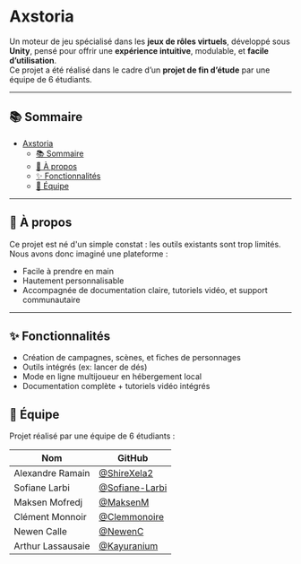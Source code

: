 # Axstoria

Un moteur de jeu spécialisé dans les **jeux de rôles virtuels**, développé sous **Unity**, pensé pour offrir une **expérience intuitive**, modulable, et **facile d’utilisation**.  
Ce projet a été réalisé dans le cadre d’un **projet de fin d’étude** par une équipe de 6 étudiants.

---

## 📚 Sommaire

- [Axstoria](#axstoria)
  - [📚 Sommaire](#-sommaire)
  - [🎯 À propos](#-à-propos)
  - [✨ Fonctionnalités](#-fonctionnalités)
  - [👥 Équipe](#-équipe)

---

## 🎯 À propos

Ce projet est né d'un simple constat : les outils existants sont trop limités.  
Nous avons donc imaginé une plateforme :

- Facile à prendre en main
- Hautement personnalisable
- Accompagnée de documentation claire, tutoriels vidéo, et support communautaire

---

## ✨ Fonctionnalités

- Création de campagnes, scènes, et fiches de personnages
- Outils intégrés (ex: lancer de dés)
- Mode en ligne multijoueur en hébergement local
- Documentation complète + tutoriels vidéo intégrés


## 👥 Équipe

Projet réalisé par une équipe de 6 étudiants :

| Nom               | GitHub                            |
|-------------------|-----------------------------------|
| Alexandre Ramain      | [@ShireXela2](https://github.com/ShireXela2) |
| Sofiane Larbi      | [@Sofiane-Larbi](https://github.com/Sofiane-Larbi) |
| Maksen Mofredj      | [@MaksenM](https://github.com/MaksenM) |
| Clément Monnoir   | [@Clemmonoire](https://github.com/Clemmonoire) |
| Newen Calle       | [@NewenC](https://github.com/Newenc) |
| Arthur Lassausaie     | [@Kayuranium](https://github.com/Kayuranium) |


